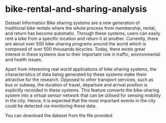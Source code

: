 # bike-rental-and-sharing-analysis
Dataset Information
Bike sharing systems are a new generation of traditional bike rentals where the whole process from membership, rental, and return has become automatic. Through these systems, users can easily rent a bike from a specific location and return it at another. Currently, there are about over 500 bike-sharing programs around the world which is composed of over 500 thousands bicycles. Today, there exists great interest in these systems due to their important role in traffic, environmental and health issues. 

Apart from interesting real world applications of bike sharing systems, the characteristics of data being generated by these systems make them attractive for the research. Opposed to other transport services, such as bus or subway, the duration of travel, departure and arrival position is explicitly recorded in these systems. This feature converts the bike-sharing system into a virtual sensor network that can be utilised for sensing mobility in the city. Hence, it is expected that the most important events in the city could be detected via monitoring these data.

You can download the dataset from the file provided
